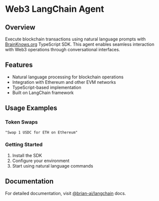 # Web3 LangChain Agent

## Overview

Execute blockchain transactions using natural language prompts with [BrainKnows.org](https://www.brianknows.org/) TypeScript SDK. This agent enables seamless interaction with Web3 operations through conversational interfaces.

## Features

- Natural language processing for blockchain operations
- Integration with Ethereum and other EVM networks
- TypeScript-based implementation
- Built on LangChain framework

## Usage Examples

### Token Swaps

```
"Swap 1 USDC for ETH on Ethereum"
```

### Getting Started

1. Install the SDK
2. Configure your environment
3. Start using natural language commands

## Documentation

For detailed documentation, visit [@brian-ai/langchain](https://langchain.brianknows.org/) docs.
